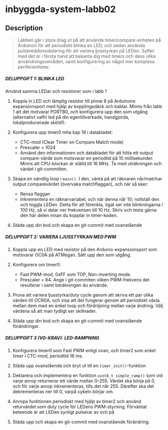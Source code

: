 # inbyggda-system-labb02
## Description
> Labben går i stora drag ut på att använda timer/compare-enheten på Arduinon för att periodiskt blinka en LED, och sedan använda pulsbreddsmodulering för att variera ljusstyrkan på LEDen. Syftet med det är i första hand att bekanta dig med timers och dess olika användningsområden, samt konfigurering av något mer komplexa periferienheter.


##### DELUPPGIFT 1: BLINKA LED
Använd samma LEDar och resistorer som i labb 1
1. Koppla in LED och lämplig resistor till pinne 8 på Arduinons expansionsport med hjälp av kopplingsdäck och kablar. Minns från labb 1 att det motvarar PORTB0, och konfigurera upp den som utgång (alternativt valfri led på din egentillverkade, handgjorda, lokalproducerade sköld!).

2. Konfigurera upp timer0 mha kap 19 i databladet:
    * CTC-mod (Clear Timer on Compare Match mode)
    * Prescaler = 1024
    * Använd den informationen och databladet för att hitta ett output compare-värde som motsvarar en periodtid på 10 millisekunder. Minns att CPU-klockan är ställd till 16 MHz. Ta med uträkningen och värdet i git-committen.

3. Skapa en oändlig loop i `main()`. I den, vänta på att räknaren når/matchar output comparevärdet (övervaka matchflaggan), och när så sker:
    * Rensa flaggan
    * Inkrementera en räknarvariabel, och när denna når 10; nollställ den och toggla LEDen. Detta för att förenkla, ögat ser inte blinkningarna i 100 Hz, så vi delar ner frekvensen till 10 Hz. Skriv och testa gärna den här delen innan du kopplar in timer-koden.

4. Städa upp din kod och skapa en git-commit med ovanstående

##### DELUPPGIFT 2: VARIERA LJUSSTYRKAN MED PWM
1. Koppla upp en LED med resistor på den Arduino-expansionsport som motsvarar OC0A på ATMegan. Sätt upp den som utgång.

2. Konfigurera om timer0:
    * Fast PWM-mod, 0xFF som TOP, Non-inverting mode.
    * Prescaler = 64. Ange i git-commiten vilken PWM-frekvens det resulterar i samt beräkningen du använde.

3. Prova att variera ljusstyrka/duty cycle genom att skriva ett par olika värden till OCR0A, och visa att det fungerar genom att periodiskt växla mellan dem med en enkel loop och fördröjning mellan varje ändring. Välj värdena så att man tydligt ser skillnader.

4. Städa upp din kod och skapa en git-commit med ovanstående förändringar.


##### DELUPPGIFT 3 (VG-KRAV): LED-RAMPNING
1. Konfigurera timer0 som Fast PWM enligt ovan, och timer2 som enkel timer i CTC-mod, periodtid 16 ms.

2. Städa upp ovanstående och bryt ut till en `timer_init()`-funktion

3. Deklarera och implementera en funktion `uint8_t simple_ramp()` som vid varje anrop returnerar ett värde mellan 0–255. Värdet ska börja på 0, och för varje anrop inkrementeras, tills det når 255. Därefter ska det dekrementeras ner till 0, varpå cykeln börjar om.

4. Anropa funktionen periodiskt med hjälp av timer2 och använd returvärdet som duty cycle för LEDens PWM-styrning. Förväntat beteende är att LEDen synligt pulserar av och på

5. Städa upp och skapa en git-commit med ovanstående förändring.